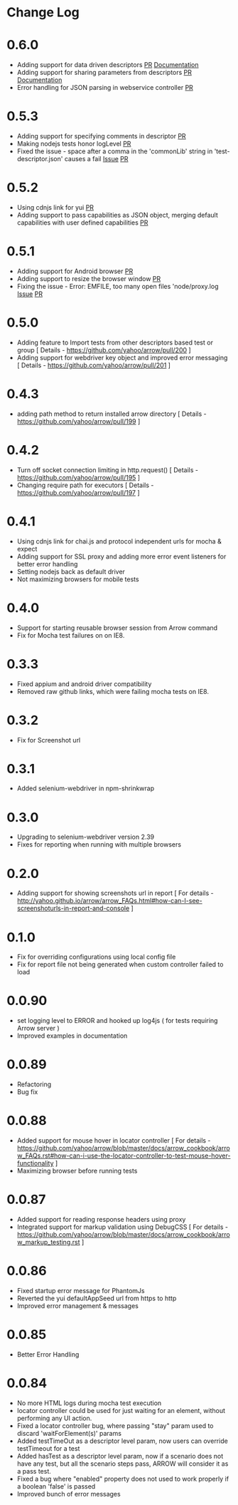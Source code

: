 # Change Log

# 0.6.0

 * Adding support for data driven descriptors [PR](https://github.com/yahoo/arrow/pull/237) [Documentation](http://yahoo.github.io/arrow/arrow_FAQs.html#how-can-I-reuse-same-descriptor-with-different-sets-of-data)
 * Adding support for sharing parameters from descriptors [PR](https://github.com/yahoo/arrow/pull/237) [Documentation](http://yahoo.github.io/arrow/arrow_FAQs.html#how-can-I-share-params-from-my-descriptor)
 * Error handling for JSON parsing in webservice controller [PR](https://github.com/yahoo/arrow/pull/235)

# 0.5.3

 * Adding support for specifying comments in descriptor [PR](https://github.com/yahoo/arrow/pull/232)
 * Making nodejs tests honor logLevel [PR](https://github.com/yahoo/arrow/pull/232)
 * Fixed the issue - space after a comma in the 'commonLib' string in 'test-descriptor.json' causes a fail [Issue](https://github.com/yahoo/arrow/issues/206) [PR](https://github.com/yahoo/arrow/pull/233)

# 0.5.2

 * Using cdnjs link for yui [PR](https://github.com/yahoo/arrow/pull/228)
 * Adding support to pass capabilities as JSON object, merging default capabilities with user defined capabilities [PR](https://github.com/yahoo/arrow/pull/227)

# 0.5.1

 * Adding support for Android browser [PR](https://github.com/yahoo/arrow/pull/219)
 * Adding support to resize the browser window [PR](https://github.com/yahoo/arrow/pull/205)
 * Fixing the issue - Error: EMFILE, too many open files 'node/proxy.log  [Issue](https://github.com/yahoo/arrow/issues/217) [PR](https://github.com/yahoo/arrow/pull/218)

# 0.5.0

 * Adding feature to Import tests from other descriptors based test or group [ Details - https://github.com/yahoo/arrow/pull/200 ]
 * Adding support for webdriver key object and improved error messaging [ Details - https://github.com/yahoo/arrow/pull/201 ]

# 0.4.3

 * adding path method to return installed arrow directory [ Details - https://github.com/yahoo/arrow/pull/199 ]

# 0.4.2

 * Turn off socket connection limiting in http.request() [ Details - https://github.com/yahoo/arrow/pull/195 ]
 * Changing require path for executors [ Details - https://github.com/yahoo/arrow/pull/197 ]

# 0.4.1

 * Using cdnjs link for chai.js and protocol independent urls for mocha & expect
 * Adding support for SSL proxy and adding more error event listeners for better error handling
 * Setting nodejs back as default driver
 * Not maximizing browsers for mobile tests

# 0.4.0

 * Support for starting reusable browser session from Arrow command
 * Fix for Mocha test failures on on IE8.

# 0.3.3

 * Fixed appium and android driver compatibility
 * Removed raw github links, which were failing mocha tests on IE8.

# 0.3.2

  * Fix for Screenshot url

# 0.3.1

  * Added selenium-webdriver in npm-shrinkwrap

# 0.3.0

  * Upgrading to selenium-webdriver version 2.39
  * Fixes for reporting when running with multiple browsers

# 0.2.0

  * Adding support for showing screenshots url in report [ For details - http://yahoo.github.io/arrow/arrow_FAQs.html#how-can-I-see-screenshoturls-in-report-and-console ]

# 0.1.0

  * Fix for overriding configurations using local config file
  * Fix for report file not being generated when custom controller failed to load

# 0.0.90

  * set logging level to ERROR and hooked up log4js ( for tests requiring Arrow server )
  * Improved examples in documentation

# 0.0.89

  * Refactoring
  * Bug fix

# 0.0.88

  * Added support for mouse hover in locator controller [ For details - https://github.com/yahoo/arrow/blob/master/docs/arrow_cookbook/arrow_FAQs.rst#how-can-i-use-the-locator-controller-to-test-mouse-hover-functionality ]
  * Maximizing browser before running tests


# 0.0.87

  * Added support for reading response headers using proxy
  * Integrated support for markup validation using DebugCSS [ For details - https://github.com/yahoo/arrow/blob/master/docs/arrow_cookbook/arrow_markup_testing.rst ]


# 0.0.86
 
  * Fixed startup error message for PhantomJs
  * Reverted the yui defaultAppSeed url from https to http
  * Improved error management & messages

# 0.0.85

 * Better Error Handling

# 0.0.84

 * No more HTML logs during mocha test execution
 * locator controller could be used for just waiting for an element, without performing any UI action.
 * Fixed a locator controller bug, where passing "stay" param used to discard 'waitForElement(s)' params
 * Added testTimeOut as a descriptor level param, now users can override testTimeout for a test
 * Added hasTest as a descriptor level param, now if a scenario does not have any test, but all the scenario steps pass, ARROW will consider it as a pass test.
 * Fixed a bug where "enabled" property does not used to work properly if a boolean 'false' is passed
 * Improved bunch of error messages
